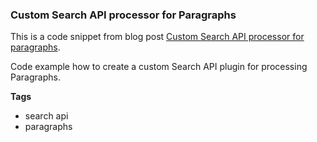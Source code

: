### Custom Search API processor for Paragraphs
This is a code snippet from blog post [Custom Search API processor for paragraphs](http://borutpiletic.com/article/custom-search-api-processor-paragraphs).

Code example how to create a custom Search API plugin for processing Paragraphs.

**Tags**
- search api
- paragraphs
